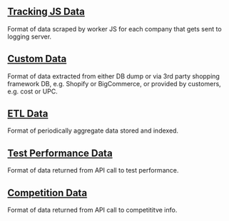 ## [Tracking JS Data](tracking.md)

Format of data scraped by worker JS for each company that gets sent to logging server.

## [Custom Data](custom.md)

Format of data extracted from either DB dump or via 3rd party shopping framework DB, e.g. Shopify or BigCommerce, or provided by customers, e.g. cost or UPC.

## [ETL Data](etl.md)

Format of periodically aggregate data stored and indexed.

## [Test Performance Data](did.md)

Format of data returned from API call to test performance.

## [Competition Data](competition.md)

Format of data returned from API call to competititve info.
